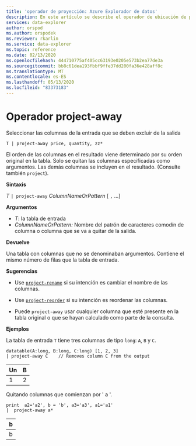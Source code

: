 ```yaml
---
title: 'operador de proyección: Azure Explorador de datos'
description: En este artículo se describe el operador de ubicación de proyecto en Azure Explorador de datos.
services: data-explorer
author: orspod
ms.author: orspodek
ms.reviewer: rkarlin
ms.service: data-explorer
ms.topic: reference
ms.date: 02/13/2020
ms.openlocfilehash: 444710775af405cc63193e0205e573b2ea77de3a
ms.sourcegitcommit: bb8c61dea193fbbf9ffe37dd200fa36e428aff8c
ms.translationtype: MT
ms.contentlocale: es-ES
ms.lasthandoff: 05/13/2020
ms.locfileid: "83373183"
---
```

# <a name="project-away-operator"></a>Operador project-away

Seleccionar las columnas de la entrada que se deben excluir de la salida

```kusto
T | project-away price, quantity, zz*
```

El orden de las columnas en el resultado viene determinado por su orden original en la tabla. Solo se quitan las columnas especificadas como argumentos. Las demás columnas se incluyen en el resultado.  (Consulte también `project`).

**Sintaxis**

*T* `| project-away` *ColumnNameOrPattern* [ `,` ...]

**Argumentos**

* *T*: la tabla de entrada
* *ColumnNameOrPattern:* Nombre del patrón de caracteres comodín de columna o columna que se va a quitar de la salida.

**Devuelve**

Una tabla con columnas que no se denominaban argumentos. Contiene el mismo número de filas que la tabla de entrada.

**Sugerencias**

* Use [`project-rename`](projectrenameoperator.md) si su intención es cambiar el nombre de las columnas.
* Use [`project-reorder`](projectreorderoperator.md) si su intención es reordenar las columnas.

* Puede `project-away` usar cualquier columna que esté presente en la tabla original o que se hayan calculado como parte de la consulta.


**Ejemplos**

La tabla de entrada `T` tiene tres columnas de tipo `long`: `A`, `B` y `C`.

<!-- csl: https://help.kusto.windows.net/Samples -->
```kusto
datatable(A:long, B:long, C:long) [1, 2, 3]
| project-away C    // Removes column C from the output
```

|Un|B|
|---|---|
|1|2|

Quitando columnas que comienzan por ' a '.

<!-- csl: https://help.kusto.windows.net/Samples -->
```kusto
print  a2='a2', b = 'b', a3='a3', a1='a1'
|  project-away a* 
```

|b|
|---|
|b|

